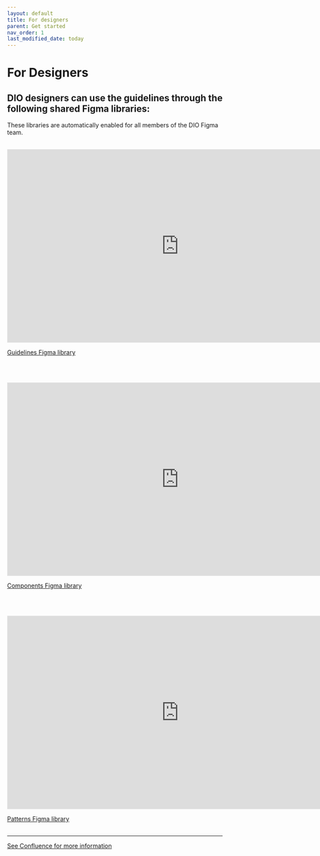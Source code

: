 ```yaml
---
layout: default
title: For designers
parent: Get started
nav_order: 1
last_modified_date: today
---
```


# For Designers

## DIO designers can use the guidelines through the following shared Figma libraries:
These libraries are automatically enabled for all members of the DIO Figma team.
<br>
<br>
<div>
<iframe style="border: 1px solid rgba(0, 0, 0, 0.1);" width="800" height="450" src="https://www.figma.com/embed?embed_host=share&url=https%3A%2F%2Fwww.figma.com%2Ffile%2FylmHeuDMfxnDBnP1VaQYz8%2FDIO-DS---Guidelines%3Fnode-id%3D254%253A253" allowfullscreen></iframe>
</div>

[Guidelines Figma library](https://www.figma.com/community/file/1017498172213426713/DIO-Design-System---Guidelines)

<br><br>

<div>
<iframe style="border: 1px solid rgba(0, 0, 0, 0.1);" width="800" height="450" src="https://www.figma.com/embed?embed_host=share&url=https%3A%2F%2Fwww.figma.com%2Ffile%2F3pb2IK8s2QUqWieH79KdN7%2FDIO-DS---Components%3Fnode-id%3D254%253A253" allowfullscreen></iframe>
</div>

[Components Figma library](https://www.figma.com/community/file/1010702602047869649/DIO-Design-System---Components)

<br><br>

<div>
<iframe style="border: 1px solid rgba(0, 0, 0, 0.1);" width="800" height="450" src="https://www.figma.com/embed?embed_host=share&url=https%3A%2F%2Fwww.figma.com%2Ffile%2FUbIKwjbxuPUvoFNYvMBGpe%2FDIO-DS---Patterns%3Fnode-id%3D254%253A253" allowfullscreen></iframe>
</div>

[Patterns Figma library](https://www.figma.com/file/UbIKwjbxuPUvoFNYvMBGpe/DIO-DS---Patterns?node-id=254%3A253)
<br><br>

---

[See Confluence for more information](https://goa-dio.atlassian.net/wiki/spaces/DIO/pages/2079555810/Using+the+Design+System+in+Figma)
